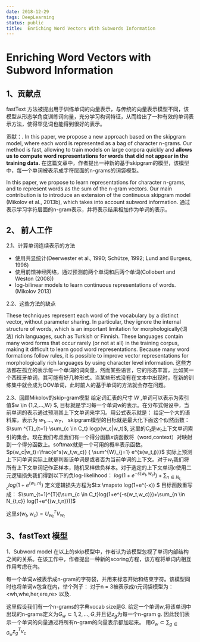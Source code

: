 ```yaml
---
date: 2018-12-29
tags: DeepLearning
status: public
title:  Enriching Word Vectors With Subwords Information 
---
```

# Enriching Word Vectors with Subword Information

## 1、贡献点
fastText 方法被提出用于训练单词的向量表示，与传统的向量表示模型不同，该模型从形态学角度训练词向量，充分学习构词特征，从而给出了一种有效的单词表示方法，使得罕见词也能得到很好的表示。

贡献：. In this paper, we propose a new approach based on the skipgram model, where each word is represented as a bag of character n-grams.  Our method is fast, allowing to train models on large corpora quickly and **allows us to compute word representations for words that did not appear in the training data.**
在这篇文章中，作者提出一种新的基于skipgram的模型，该模型中，每一个单词被表示成字符层面的n-grams的词袋模型。

In this paper, we propose to learn representations for character n-grams, and to represent words as the sum of the n-gram vectors. Our main contribution is to introduce an extension of the continuous skipgram model (Mikolov et al., 2013b), which takes into account subword information.
通过表示学习字符层面的n-gram表示，并将表示结果相加作为单词的表示。
## 2、 前人工作
2.1、计算单词连续表示的方法

+ 使用共显统计(Deerwester et al., 1990; Schütze, 1992; Lund and Burgess, 1996)
+ 使用前馈神经网络，通过预测前两个单词和后两个单词(Collobert and Weston (2008))
+ log-bilinear models to learn continuous representations of words.(Mikolov 2013)

2.2、这些方法的缺点

These techniques represent each word of the vocabulary by a distinct vector, without parameter sharing. In particular, they ignore the internal structure of words, which is an important limitation for morphologically(词法) rich languages, such as Turkish or Finnish. These languages contain many word forms that occur rarely (or not at all) in the training corpus, making it difficult to learn good word representations. Because many word formations follow rules, it is possible to improve vector representations for morphologically rich languages by using character level information.
这些方法都在孤立的表示每一个单词的词向量，然而某些语言，它的形态丰富，比如某一个西班牙单词，其可能有好几种形式。当某些形式没有在文本中出现时，在新的训练集中就会成为OOV单词，此时前人的基于单词的方法就会存在问题。

2.3、回顾Mikolov的skip-gram模型
给定词汇表的尺寸 $W$ ,单词可以表示为索引值$w \in \{1,2,...,W\} $, 目标就是学习每一个单词w的表示。在分布式假设中，当前单词的表示通过预测其上下文单词来学习。用公式表示就是：
给定一个大的语料库，表示为 $w_1,...,w_T$， skipgram模型的目标就是最大化下面这个似然函数：
$\sum ^{T}_{t=1} \sum_{c \in C_t} logp(w_c|w_t)$,
这里的$C_t$是$w_t$上下文单词索引的集合。现在我们考虑我们有一个得分函数$s$该函数将（word,context）对映射到一个得分函数上。softmax就是一个可用的概率表示函数。
$p(w_c|w_t)=\frac{e^s(w_t,w_c)} { \sum^{W}_{j=1} e^{s(w_t,j)}}$
实际上预测上下问单词实际上就是判断该单词是或者否为当前单词的上下文。对于$w_t$我们将所有上下文单词记作正样本，随机采样做负样本。对于选定的上下文单词$c$使用二元逻辑损失我们得到以下的负log-likelihood：
$log(1+e^{-s(w_t,w_c)})+\sum_{n \in N_{t,c}} log(1+e^{(w_t,n)})$
定义逻辑损失方程为$l:x \mapsto log(1+e^(-x)) $
目标函数重写成：
$\sum_{t=1}^{T}[\sum_{c \in C_t}log(1+e^{-s(w_t,w_c)})+\sum_{n \in N_{t,c}} log(1+e^{(w_t,n)})]$

这里$s(w_t,w_c) = U^{T}_{w_t} V_{w_t}$
##  3、fastText 模型
1、Subword model 
在以上的skip模型中，作者认为该模型忽视了单词内部结构之间的关系。在该工作中，作者提出一种新的scoring方程，该方程将单词内相互作用考虑在内。

每一个单词$w$被表示成n-gram的字符袋，并用<and>来标志开始和结束字符。该模型同时也将单词w包含在内，举个列子：
对于n = 3被表示成n元词袋模型为：<wh,whe,her,ere,re> 以及<where>.

这里假设我们有一个n-grams的字典vocab size是G. 给定一个单词$w$,将该单词中出现的n-grams定义为$G_w \subset {1,2,...,G}$,并且记$z_g$为每一个n-gram g. 因此我们表示一个单词的向量通过将所有n-gram的向量表示都加起来。 用$G_w \subset \sum _{g \in G_w}{z_{g}^{T}}{v_c}$




